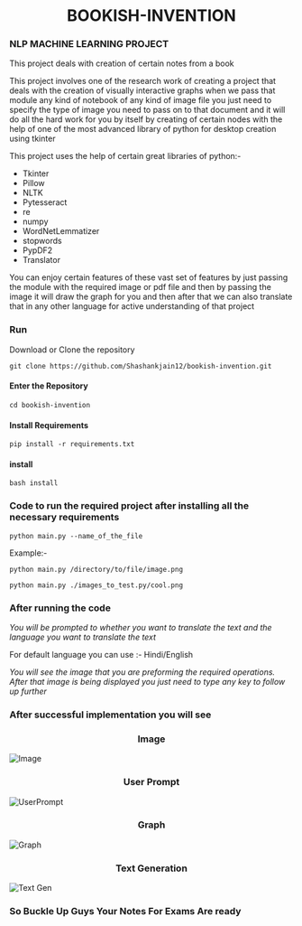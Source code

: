 <h1 align="center"> BOOKISH-INVENTION </h1>

### NLP MACHINE LEARNING PROJECT

This project deals with creation of certain notes from a book

This project involves one of the research work of creating a project that deals with the creation of visually interactive graphs when we pass that module any kind of notebook of any kind of image file you just need to specify the type of image you need to pass on to that document and it will do all the hard work for you by itself by creating of certain nodes with the help of one of the most advanced library of python for desktop creation using tkinter

This project uses the help of certain great libraries of python:-
* Tkinter
* Pillow
* NLTK
* Pytesseract
* re
* numpy
* WordNetLemmatizer
* stopwords
* PypDF2
* Translator

You can enjoy certain features of these vast set of features by just passing the module with the required image or pdf file and then by passing the image it will draw the graph for you and then after that we can also translate that in any other language for active understanding of that project

### Run

Download or Clone the repository

`git clone https://github.com/Shashankjain12/bookish-invention.git`

#### Enter the Repository

`cd bookish-invention`

#### Install Requirements

`pip install -r requirements.txt`

#### install

`bash install`

### Code to run the required project after installing all the necessary requirements

``` 
python main.py --name_of_the_file 
```

Example:-

`python main.py /directory/to/file/image.png`

`python main.py ./images_to_test.py/cool.png`

### After running the code 

*You will be prompted to whether you want to translate the text and the language you want to translate the text*

For default language you can use :- Hindi/English

*You will see the image that you are preforming the required operations. After that image is being displayed you just need to type any key to follow up further*

### After successful implementation you will see

<h3 align='center'>Image</h3>

![Image](./Images/img1.png?raw=true "Image")

<h3 align='center'> User Prompt </h3>

![UserPrompt](./Images/code_and_img.png?raw=true "Code")

<h3 align='center'> Graph </h3>

![Graph](./Images/graph.png?raw=true "graph")

<h3 align='center'> Text Generation </h3>
 
![Text Gen](./Images/text_gen.png?raw=true "text")

### So Buckle Up Guys Your Notes For Exams Are ready 





  
